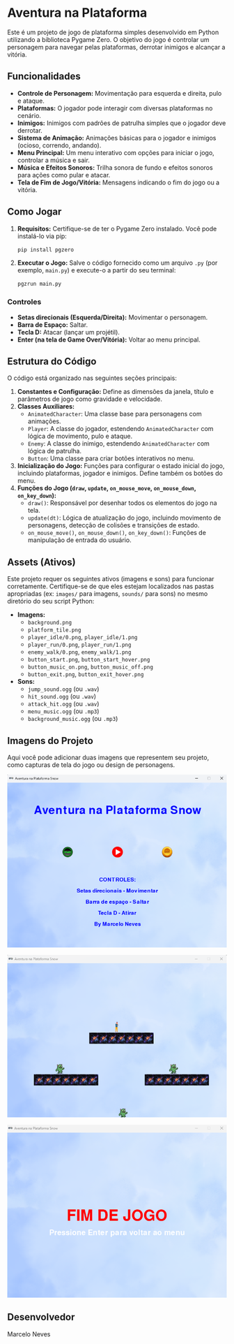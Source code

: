 # Aventura na Plataforma

Este é um projeto de jogo de plataforma simples desenvolvido em Python utilizando a biblioteca Pygame Zero. O objetivo do jogo é controlar um personagem para navegar pelas plataformas, derrotar inimigos e alcançar a vitória.

## Funcionalidades

* **Controle de Personagem:** Movimentação para esquerda e direita, pulo e ataque.
* **Plataformas:** O jogador pode interagir com diversas plataformas no cenário.
* **Inimigos:** Inimigos com padrões de patrulha simples que o jogador deve derrotar.
* **Sistema de Animação:** Animações básicas para o jogador e inimigos (ocioso, correndo, andando).
* **Menu Principal:** Um menu interativo com opções para iniciar o jogo, controlar a música e sair.
* **Música e Efeitos Sonoros:** Trilha sonora de fundo e efeitos sonoros para ações como pular e atacar.
* **Tela de Fim de Jogo/Vitória:** Mensagens indicando o fim do jogo ou a vitória.

## Como Jogar

1.  **Requisitos:** Certifique-se de ter o Pygame Zero instalado. Você pode instalá-lo via pip:
    ```bash
    pip install pgzero
    ```
2.  **Executar o Jogo:** Salve o código fornecido como um arquivo `.py` (por exemplo, `main.py`) e execute-o a partir do seu terminal:
    ```bash
    pgzrun main.py
    ```

### Controles

* **Setas direcionais (Esquerda/Direita):** Movimentar o personagem.
* **Barra de Espaço:** Saltar.
* **Tecla D:** Atacar (lançar um projétil).
* **Enter (na tela de Game Over/Vitória):** Voltar ao menu principal.

## Estrutura do Código

O código está organizado nas seguintes seções principais:

1.  **Constantes e Configuração:** Define as dimensões da janela, título e parâmetros de jogo como gravidade e velocidade.
2.  **Classes Auxiliares:**
    * `AnimatedCharacter`: Uma classe base para personagens com animações.
    * `Player`: A classe do jogador, estendendo `AnimatedCharacter` com lógica de movimento, pulo e ataque.
    * `Enemy`: A classe do inimigo, estendendo `AnimatedCharacter` com lógica de patrulha.
    * `Button`: Uma classe para criar botões interativos no menu.
3.  **Inicialização do Jogo:** Funções para configurar o estado inicial do jogo, incluindo plataformas, jogador e inimigos. Define também os botões do menu.
4.  **Funções do Jogo (`draw`, `update`, `on_mouse_move`, `on_mouse_down`, `on_key_down`):**
    * `draw()`: Responsável por desenhar todos os elementos do jogo na tela.
    * `update(dt)`: Lógica de atualização do jogo, incluindo movimento de personagens, detecção de colisões e transições de estado.
    * `on_mouse_move()`, `on_mouse_down()`, `on_key_down()`: Funções de manipulação de entrada do usuário.

## Assets (Ativos)

Este projeto requer os seguintes ativos (imagens e sons) para funcionar corretamente. Certifique-se de que eles estejam localizados nas pastas apropriadas (ex: `images/` para imagens, `sounds/` para sons) no mesmo diretório do seu script Python:

* **Imagens:**
    * `background.png`
    * `platform_tile.png`
    * `player_idle/0.png`, `player_idle/1.png`
    * `player_run/0.png`, `player_run/1.png`
    * `enemy_walk/0.png`, `enemy_walk/1.png`
    * `button_start.png`, `button_start_hover.png`
    * `button_music_on.png`, `button_music_off.png`
    * `button_exit.png`, `button_exit_hover.png`
* **Sons:**
    * `jump_sound.ogg` (ou `.wav`)
    * `hit_sound.ogg` (ou `.wav`)
    * `attack_hit.ogg` (ou `.wav`)
    * `menu_music.ogg` (ou `.mp3`)
    * `background_music.ogg` (ou `.mp3`)

## Imagens do Projeto

Aqui você pode adicionar duas imagens que representem seu projeto, como capturas de tela do jogo ou design de personagens.

![Captura de Tela 1](PlataformaSnow/images/snow1.png)

![Captura de Tela 2](PlataformaSnow/images/snow2.png)

![Captura de Tela 2](PlataformaSnow/images/snow3.png)
## Desenvolvedor

Marcelo Neves

